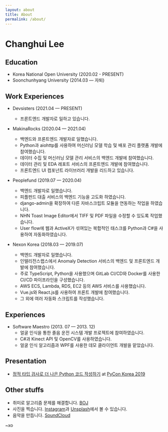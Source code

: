 ```yaml
---
layout: about
title: About
permalink: /about/
---
```


# Changhui Lee


## Education
- Korea National Open University (2020.02 - PRESENT)
- Soonchunhyang University (2014.03 — 자퇴)

## Work Experiences
- Devsisters (2021.04 — PRESENT)
  + 프론트엔드 개발자로 일하고 있습니다. 

- MakinaRocks (2020.04 — 2021.04)
  + 백엔드와 프론트엔드 개발자로 일했습니다.
  + Python과 aiohttp를 사용하여 머신러닝 모델 학습 및 배포 관리 플랫폼 개발에 참여했습니다.
  + 데이터 수집 및 머신러닝 모델 관리 서비스의 백엔드 개발에 참여했습니다.
  + 데이터 관리 및 EDA 레포트 서비스의 프론트엔드 개발에 참여했습니다.
  + 프론트엔드 UI 컴포넌트 라이브러리 개발을 리드하고 있습니다.

- Peoplefund (2019.07 — 2020.04)
  + 백엔드 개발자로 일했습니다.
  + 피플펀드 대출 서비스의 백엔드 기능을 고도화 하였습니다.
  + django-admin을 확장하여 다른 자바스크립트 모듈을 연동하는 작업을 하였습니다.
  + NHN Toast Image Editor에서 TIFF 및 PDF 파일을 수정할 수 있도록 작업했습니다.
  + User flow에 웹과 ActiveX가 섞여있는 복합적인 태스크를 Python과 C#을 사용하여 자동화하였습니다.

- Nexon Korea (2018.03 — 2019.07)
  + 백엔드 개발자로 일했습니다.
  + 인텔리전스랩스에서 Anomaly Detection 서비스의 백엔드 및 프론트엔드 개발에 참여했습니다.
  + 주로 TypeScript, Python을 사용했으며 GitLab CI/CD와 Docker를 사용한 CI/CD 파이프라인을 구성했습니다.
  + AWS ECS, Lambda, RDS, EC2 등의 AWS 서비스를 사용했습니다.
  + Vue.js와 React.js를 사용하여 프론트 개발에 참여했습니다.
  + 그 외에 여러 자동화 스크립트를 작성했습니다.


## Experiences

- Software Maestro (2013. 07 — 2013. 12)
  + 얼굴 인식을 통한 졸음 운전 시스템 개발 프로젝트에 참여하였습니다.
  + C#과 Kinect API 및 OpenCV를 사용하였습니다.
  + 얼굴 인식 알고리즘과 WPF를 사용한 데모 클라이언트 개발을 맡았습니다.

## Presentation
- [정적 타입 검사로 더 나은 Python 코드 작성하기](https://speakerdeck.com/blur/python-type-hinting-and-static-type-checking) at [PyCon Korea 2019](https://www.pycon.kr)

## Other stuffs
- 취미로 알고리즘 문제를 해결합니다. [BOJ](https://www.acmicpc.net/user/mystika)
- 사진을 찍습니다. [Instagram](https://instagram.com/blureffect)과 [Unsplash](https://unsplash.com/@changhui)에서 볼 수 있습니다.
- 음악을 만듭니다. [SoundCloud](https://soundcloud.com/chaui)


~xo
